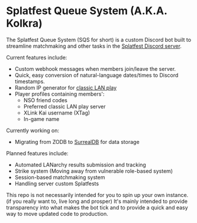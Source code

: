 # Splatfest Queue System (A.K.A. Kolkra)
The Splatfest Queue System (SQS for short) is a custom Discord bot built to streamline matchmaking and other tasks in the [Splatfest Discord server](https://discord.gg/rhAH6vp).

Current features include:
* Custom webhook messages when members join/leave the server.
* Quick, easy conversion of natural-language dates/times to Discord timestamps.
* Random IP generator for [classic LAN play](https://github.com/spacemeowx2/switch-lan-play)
* Player profiles containing members':
  * NSO friend codes
  * Preferred classic LAN play server
  * XLink Kai username (XTag)
  * In-game name

Currently working on:
* Migrating from ZODB to [SurrealDB](https://surrealdb.com/) for data storage

Planned features include:
* Automated LANarchy results submission and tracking
* Strike system (Moving away from vulnerable role-based system)
* Session-based matchmaking system
* Handling server custom Splatfests

This repo is not necessarily intended for you to spin up your own instance. (if you really want to, live long and prosper) It's mainly intended to provide transparency into what makes the bot tick and to provide a quick and easy way to move updated code to production.
